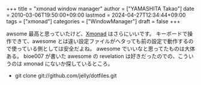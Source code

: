 +++
title = "xmonad window manager"
author = ["YAMASHITA Takao"]
date = 2010-03-06T19:50:00+09:00
lastmod = 2024-04-27T12:34:44+09:00
tags = ["xmonad"]
categories = ["WindowManager"]
draft = false
+++

awsome 最高と思っていたけど、[Xmonad](http://xmonad.org/)
はさらにいいです。 キーボードで操作できて、awesome
とは違い設定ファイルがヘタっても前の設定で動作するので使っている側としては安全だよね。
awesome でいいなと思ってたものは大体ある。 bioe007 が書いた awesome の
revelation は好きだったのでの、こういうのは xmonad
にないか探しているところ。

-   git clone git://github.com/jelly/dotfiles.git
